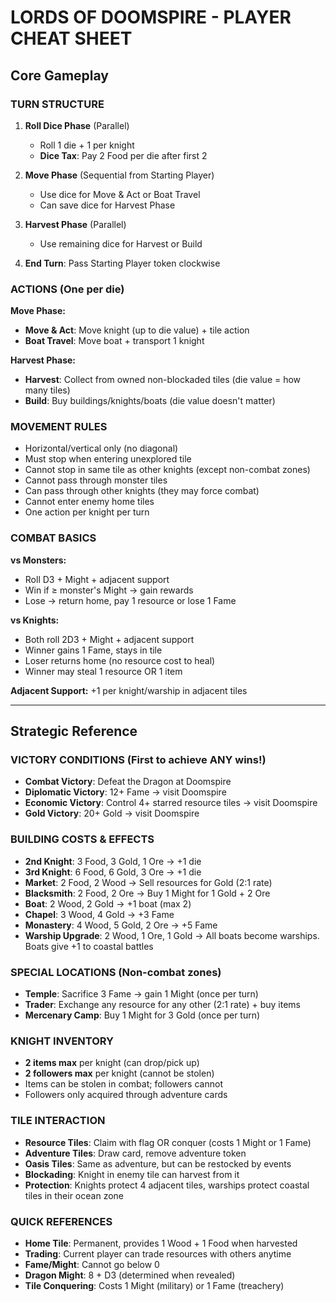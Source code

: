 # LORDS OF DOOMSPIRE - PLAYER CHEAT SHEET

## Core Gameplay

### TURN STRUCTURE

1. **Roll Dice Phase** (Parallel)

   - Roll 1 die + 1 per knight
   - **Dice Tax**: Pay 2 Food per die after first 2

2. **Move Phase** (Sequential from Starting Player)

   - Use dice for Move & Act or Boat Travel
   - Can save dice for Harvest Phase

3. **Harvest Phase** (Parallel)

   - Use remaining dice for Harvest or Build

4. **End Turn**: Pass Starting Player token clockwise

### ACTIONS (One per die)

**Move Phase:**

- **Move & Act**: Move knight (up to die value) + tile action
- **Boat Travel**: Move boat + transport 1 knight

**Harvest Phase:**

- **Harvest**: Collect from owned non-blockaded tiles (die value = how many tiles)
- **Build**: Buy buildings/knights/boats (die value doesn't matter)

### MOVEMENT RULES

- Horizontal/vertical only (no diagonal)
- Must stop when entering unexplored tile
- Cannot stop in same tile as other knights (except non-combat zones)
- Cannot pass through monster tiles
- Can pass through other knights (they may force combat)
- Cannot enter enemy home tiles
- One action per knight per turn

### COMBAT BASICS

**vs Monsters:**

- Roll D3 + Might + adjacent support
- Win if ≥ monster's Might → gain rewards
- Lose → return home, pay 1 resource or lose 1 Fame

**vs Knights:**

- Both roll 2D3 + Might + adjacent support
- Winner gains 1 Fame, stays in tile
- Loser returns home (no resource cost to heal)
- Winner may steal 1 resource OR 1 item

**Adjacent Support:** +1 per knight/warship in adjacent tiles

---

## Strategic Reference

### VICTORY CONDITIONS (First to achieve ANY wins!)

- **Combat Victory**: Defeat the Dragon at Doomspire
- **Diplomatic Victory**: 12+ Fame → visit Doomspire
- **Economic Victory**: Control 4+ starred resource tiles → visit Doomspire
- **Gold Victory**: 20+ Gold → visit Doomspire

### BUILDING COSTS & EFFECTS

- **2nd Knight**: 3 Food, 3 Gold, 1 Ore → +1 die
- **3rd Knight**: 6 Food, 6 Gold, 3 Ore → +1 die
- **Market**: 2 Food, 2 Wood → Sell resources for Gold (2:1 rate)
- **Blacksmith**: 2 Food, 2 Ore → Buy 1 Might for 1 Gold + 2 Ore
- **Boat**: 2 Wood, 2 Gold → +1 boat (max 2)
- **Chapel**: 3 Wood, 4 Gold → +3 Fame
- **Monastery**: 4 Wood, 5 Gold, 2 Ore → +5 Fame
- **Warship Upgrade**: 2 Wood, 1 Ore, 1 Gold → All boats become warships. Boats give +1 to coastal battles

### SPECIAL LOCATIONS (Non-combat zones)

- **Temple**: Sacrifice 3 Fame → gain 1 Might (once per turn)
- **Trader**: Exchange any resource for any other (2:1 rate) + buy items
- **Mercenary Camp**: Buy 1 Might for 3 Gold (once per turn)

### KNIGHT INVENTORY

- **2 items max** per knight (can drop/pick up)
- **2 followers max** per knight (cannot be stolen)
- Items can be stolen in combat; followers cannot
- Followers only acquired through adventure cards

### TILE INTERACTION

- **Resource Tiles**: Claim with flag OR conquer (costs 1 Might or 1 Fame)
- **Adventure Tiles**: Draw card, remove adventure token
- **Oasis Tiles**: Same as adventure, but can be restocked by events
- **Blockading**: Knight in enemy tile can harvest from it
- **Protection**: Knights protect 4 adjacent tiles, warships protect coastal tiles in their ocean zone

### QUICK REFERENCES

- **Home Tile**: Permanent, provides 1 Wood + 1 Food when harvested
- **Trading**: Current player can trade resources with others anytime
- **Fame/Might**: Cannot go below 0
- **Dragon Might**: 8 + D3 (determined when revealed)
- **Tile Conquering**: Costs 1 Might (military) or 1 Fame (treachery)
